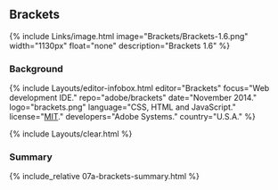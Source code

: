 ## Brackets
{% include Links/image.html image="Brackets/Brackets-1.6.png" width="1130px" float="none" description="Brackets 1.6" %}

### Background
{% include Layouts/editor-infobox.html editor="Brackets" focus="Web development IDE." repo="adobe/brackets" date="November 2014." logo="brackets.png" language="CSS, HTML and JavaScript." license="<a href='https://github.com/adobe/brackets/blob/master/LICENSE' link='_blank'>MIT</a>." developers="Adobe Systems." country="U.S.A." %}

{% include Layouts/clear.html %}<br/>
### Summary
{% include_relative 07a-brackets-summary.html %}
